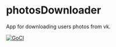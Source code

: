 # photosDownloader
App for downloading users photos from vk.

[![GoCI](https://github.com/Volodya-Petrov/photosDownloader/actions/workflows/ci.yml/badge.svg)](https://github.com/pmokeev/chartographer/actions/workflows/ci.yml)
